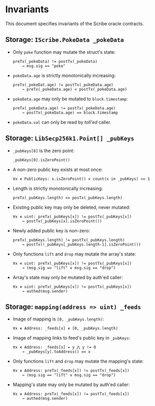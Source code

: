 Invariants
==========

This document specifies invariants of the Scribe oracle contracts.

Storage: `IScribe.PokeData _pokeData`
-------------------------------------

* Only `poke` function may mutate the struct's state:
    ```
    preTx(_pokeData) != postTx(_pokeData)
        → msg.sig == "poke"
    ```

* `pokeData.age` is strictly monotonically increasing:
    ```
    preTx(_pokeDat.age) != postTx(_pokeData.age)
        → preTx(_pokeData.age) < postTx(_pokeData.age)
    ```

* `pokeData.age` may only be mutated to `block.timestamp`:
    ```
    preTx(_pokeData.age) != postTx(_pokeData.age)
        → postTx(_pokeData.age) == block.timestamp
    ```

* `pokeData.val` can only be read by _toll'ed_ caller.


Storage: `LibSecp256k1.Point[] _pubKeys`
----------------------------------------

* `_pubKeys[0]` is the zero point:
    ```
    _pubKeys[0].isZeroPoint()
    ```

* A non-zero public key exists at most once:
    ```
    ∀x ∊ PublicKeys: x.isZeroPoint() ∨ count(x in _pubKeys) <= 1
    ```

* Length is strictly monotonically increasing:
    ```
    preTx(_pubKeys.length) <= posTx(_pubKeys.length)
    ```

* Existing public key may only be deleted, never mutated:
    ```
    ∀x ∊ uint: preTx(_pubKeys[x]) != postTx(_pubKeys[x])
        → postTx(_pubKeys[x].isZeroPoint())
    ```

* Newly added public key is non-zero:
    ```
    preTx(_pubKeys.length) != postTx(_pubKeys.length)
        → postTx(!_pubKeys[_pubKeys.length-1].isZeroPoint())
    ```

* Only functions `lift` and `drop` may mutate the array's state:
    ```
    ∀x ∊ uint: preTx(_pubKeys[x]) != postTx(_pubKeys[x])
        → (msg.sig == "lift" ∨ msg.sig == "drop")
    ```

* Array's state may only be mutated by auth'ed caller:
    ```
    ∀x ∊ uint: preTx(_pubKeys[x]) != postTx(_pubKeys[x])
        → authed(msg.sender)
    ```


Storage: `mapping(address => uint) _feeds`
------------------------------------------

* Image of mapping is `[0, _pubKeys.length)`:
    ```
    ∀x ∊ Address: _feeds[x] ∊ [0, _pubKeys.length)
    ```

* Image of mapping links to feed's public key in `_pubKeys`:
    ```
    ∀x ∊ Address: _feeds[x] = y ⋀ y != 0
        → _pubKeys[y].toAddress() == x
    ```

* Only functions `lift` and `drop` may mutate the mapping's state:
    ```
    ∀x ∊ Address: preTx(_feeds[x]) != postTx(_feeds[x])
        → (msg.sig == "lift" ∨ msg.sig == "drop")
    ```

* Mapping's state may only be mutated by auth'ed caller:
    ```
    ∀x ∊ Address: preTx(_feeds[x]) != postTx(_feeds[x])
        → authed(msg.sender)
    ```
